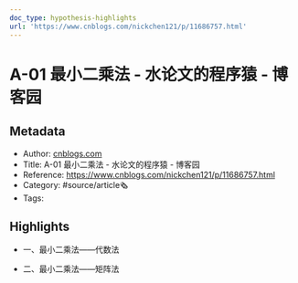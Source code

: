 ```yaml
---
doc_type: hypothesis-highlights
url: 'https://www.cnblogs.com/nickchen121/p/11686757.html'
---
```

# A-01 最小二乘法 - 水论文的程序猿 - 博客园
## Metadata
- Author: [cnblogs.com]()
- Title: A-01 最小二乘法 - 水论文的程序猿 - 博客园
- Reference: https://www.cnblogs.com/nickchen121/p/11686757.html
- Category: #source/article🗞
- Tags:
## Highlights
- 一、最小二乘法——代数法

- 二、最小二乘法——矩阵法

